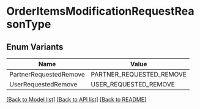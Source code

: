 # OrderItemsModificationRequestReasonType

## Enum Variants

| Name | Value |
|---- | -----|
| PartnerRequestedRemove | PARTNER_REQUESTED_REMOVE |
| UserRequestedRemove | USER_REQUESTED_REMOVE |


[[Back to Model list]](../README.md#documentation-for-models) [[Back to API list]](../README.md#documentation-for-api-endpoints) [[Back to README]](../README.md)


